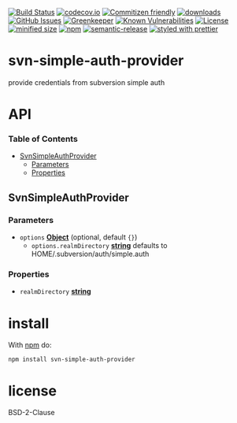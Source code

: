 [![Build Status](https://secure.travis-ci.org/arlac77/svn-simple-auth-provider.png)](http://travis-ci.org/arlac77/svn-simple-auth-provider)
[![codecov.io](http://codecov.io/github/arlac77/svn-simple-auth-provider/coverage.svg?branch=master)](http://codecov.io/github/arlac77/svn-simple-auth-provider?branch=master)
[![Commitizen friendly](https://img.shields.io/badge/commitizen-friendly-brightgreen.svg)](http://commitizen.github.io/cz-cli/)
[![downloads](http://img.shields.io/npm/dm/svn-simple-auth-provider.svg?style=flat-square)](https://npmjs.org/package/svn-simple-auth-provider)
[![GitHub Issues](https://img.shields.io/github/issues/arlac77/svn-simple-auth-provider.svg?style=flat-square)](https://github.com/arlac77/svn-simple-auth-provider/issues)
[![Greenkeeper](https://badges.greenkeeper.io/arlac77/svn-simple-auth-provider.svg)](https://greenkeeper.io/)
[![Known Vulnerabilities](https://snyk.io/test/github/arlac77/svn-simple-auth-provider/badge.svg)](https://snyk.io/test/github/arlac77/svn-simple-auth-provider)
[![License](https://img.shields.io/badge/License-BSD%203--Clause-blue.svg)](https://opensource.org/licenses/BSD-3-Clause)
[![minified size](https://badgen.net/bundlephobia/min/svn-simple-auth-provider)](https://bundlephobia.com/result?p=svn-simple-auth-provider)
[![npm](https://img.shields.io/npm/v/svn-simple-auth-provider.svg)](https://www.npmjs.com/package/svn-simple-auth-provider)
[![semantic-release](https://img.shields.io/badge/%20%20%F0%9F%93%A6%F0%9F%9A%80-semantic--release-e10079.svg)](https://github.com/arlac77/svn-simple-auth-provider)
[![styled with prettier](https://img.shields.io/badge/styled_with-prettier-ff69b4.svg)](https://github.com/prettier/prettier)

# svn-simple-auth-provider

provide credentials from subversion simple auth

# API

<!-- Generated by documentation.js. Update this documentation by updating the source code. -->

### Table of Contents

-   [SvnSimpleAuthProvider](#svnsimpleauthprovider)
    -   [Parameters](#parameters)
    -   [Properties](#properties)

## SvnSimpleAuthProvider

### Parameters

-   `options` **[Object](https://developer.mozilla.org/docs/Web/JavaScript/Reference/Global_Objects/Object)**  (optional, default `{}`)
    -   `options.realmDirectory` **[string](https://developer.mozilla.org/docs/Web/JavaScript/Reference/Global_Objects/String)** defaults to HOME/.subversion/auth/simple.auth

### Properties

-   `realmDirectory` **[string](https://developer.mozilla.org/docs/Web/JavaScript/Reference/Global_Objects/String)** 

# install

With [npm](http://npmjs.org) do:

```shell
npm install svn-simple-auth-provider
```

# license

BSD-2-Clause
